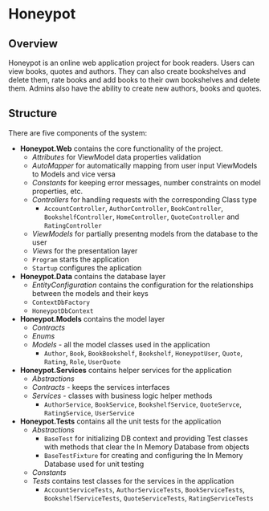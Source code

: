 # Honeypot
## Overview
Honeypot is an online web application project for book readers. Users can view books, quotes and authors. They can also create bookshelves and delete them, rate books and add books to their own bookshelves and delete them. Admins also have the ability to create new authors, books and quotes.

## Structure
There are five components of the system:
* **Honeypot.Web** contains the core functionality of the project. 
  * *Attributes* for ViewModel data properties validation
  * *AutoMapper* for automatically mapping from user input ViewModels to Models and vice versa
  * *Constants* for keeping error messages, number constraints on model properties, etc.
  * *Controllers* for handling requests with the corresponding Class type
    * `AccountController`, `AuthorController`, `BookController`, `BookshelfController`, `HomeController`, `QuoteController` and `RatingController`  
  * *ViewModels* for partially presentng models from the database to the user
  * *Views* for the presentation layer
  * `Program` starts the application
  * `Startup` configures the aplication
* **Honeypot.Data** contains the database layer
  * *EntityConfiguration* contains the configuration for the relationships between the models and their keys
  * `ContextDbFactory`
  * `HoneypotDbContext`
* **Honeypot.Models** contains the model layer
  * *Contracts*
  * *Enums*
  * *Models* - all the model classes used in the application
    * `Author`, `Book`, `BookBookshelf`, `Bookshelf`, `HoneypotUser`, `Quote`, `Rating`, `Role`, `UserQuote`
* **Honeypot.Services** contains helper services for the application
  * *Abstractions*
  * *Contracts* - keeps the services interfaces
  * *Services* - classes with business logic helper methods 
    * `AuthorService`, `BookService`, `BookshelfService`, `QuoteServce`, `RatingService`, `UserService`
* **Honeypot.Tests** contains all the unit tests for the application
  * *Abstractions*
    * `BaseTest` for initializing DB context and providing Test classes with methods that clear the In Memory Database from objects
    * `BaseTestFixture` for creating and configuring the In Memory Database used for unit testing
  * *Constants*
  * *Tests* contains test classes for the services in the application 
    * `AccountServiceTests`, `AuthorServiceTests`, `BookServiceTests`, `BookshelfServiceTests`, `QuoteServiceTests`, `RatingServiceTests`
